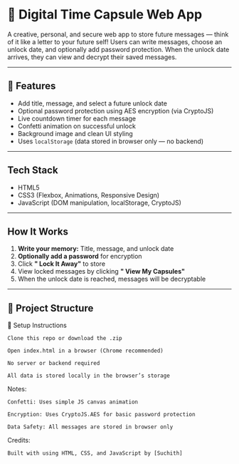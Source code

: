 # 🌌 Digital Time Capsule Web App

A creative, personal, and secure web app to store future messages — think of it like a letter to your future self! Users can write messages, choose an unlock date, and optionally add password protection. When the unlock date arrives, they can view and decrypt their saved messages.

---

## 🔐 Features

-  Add title, message, and select a future unlock date
-  Optional password protection using AES encryption (via CryptoJS)
-  Live countdown timer for each message
-  Confetti animation on successful unlock
-  Background image and clean UI styling
-  Uses `localStorage` (data stored in browser only — no backend)

---

##  Tech Stack

- HTML5
- CSS3 (Flexbox, Animations, Responsive Design)
- JavaScript (DOM manipulation, localStorage, CryptoJS)

---

##  How It Works

1. **Write your memory:** Title, message, and unlock date
2. **Optionally add a password** for encryption
3. Click **" Lock It Away"** to store
4. View locked messages by clicking **" View My Capsules"**
5. When the unlock date is reached, messages will be decryptable

---

## 📁 Project Structure

🔧 Setup Instructions

    Clone this repo or download the .zip

    Open index.html in a browser (Chrome recommended)

    No server or backend required

    All data is stored locally in the browser’s storage

 Notes:

    Confetti: Uses simple JS canvas animation

    Encryption: Uses CryptoJS.AES for basic password protection

    Data Safety: All messages are stored in browser only

 Credits:

    Built with using HTML, CSS, and JavaScript by [Suchith]

 




